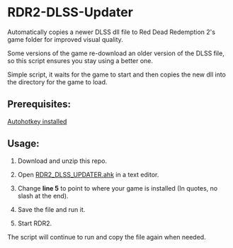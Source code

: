 # RDR2-DLSS-Updater

Automatically copies a newer DLSS dll file to Red Dead Redemption 2's game folder for improved visual quality.

Some versions of the game re-download an older version of the DLSS file, so this script ensures you stay using a better one.

Simple script, it waits for the game to start and then copies the new dll into the directory for the game to load.

## Prerequisites:

[Autohotkey installed](https://www.autohotkey.com/)

## Usage:

1. Download and unzip this repo.

2. Open <u>RDR2_DLSS_UPDATER.ahk</u> in a text editor.

3. Change **line 5** to point to where your game is installed (In quotes, no slash at the end).

4. Save the file and run it.

5. Start RDR2.

The script will continue to run and copy the file again when needed.
